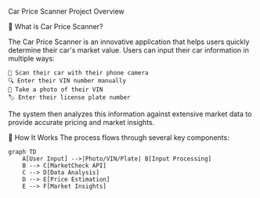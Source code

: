 



Car Price Scanner Project Overview

🚗 What is Car Price Scanner?

The Car Price Scanner is an innovative application that helps users quickly determine their car's market value. Users can input their car information in multiple ways:

    📸 Scan their car with their phone camera
    🔍 Enter their VIN number manually
    📱 Take a photo of their VIN
    🏷️ Enter their license plate number

The system then analyzes this information against extensive market data to provide accurate pricing and market insights.

🔄 How It Works
The process flows through several key components:

    graph TD
        A[User Input] -->|Photo/VIN/Plate| B[Input Processing]
        B --> C[MarketCheck API]
        C --> D[Data Analysis]
        D --> E[Price Estimation]
        E --> F[Market Insights]













